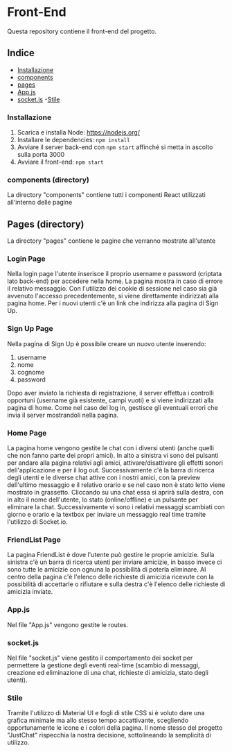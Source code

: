 # Front-End

Questa repository contiene il front-end del progetto.

## Indice
- [Installazione](#Installazione)
- [components](#components-directory)
- [pages](#Pages-directory)
- [App.js](#App.js)
- [socket.js](#socket.js)
-[Stile](#Stile)

### Installazione

1. Scarica e installa Node: <https://nodejs.org/>
3. Installare le dependencies: `npm install`
2. Avviare il server back-end con `npm start` affinché si metta in ascolto sulla porta 3000
4. Avviare il front-end: `npm start`

### components (directory)

La directory "components" contiene tutti i componenti React utilizzati all'interno delle pagine

## Pages (directory)

La directory "pages" contiene le pagine che verranno mostrate all'utente

### Login Page

Nella login page l'utente inserisce il proprio username e password (criptata lato back-end) per accedere nella home. La pagina mostra in caso di errore il relativo messaggio.
Con l'utilizzo dei cookie di sessione nel caso sia già avvenuto l'accesso precedentemente, si viene direttamente indirizzati alla pagina home.
Per i nuovi utenti c'è un link che indirizza alla pagina di Sign Up.

### Sign Up Page

Nella pagina di Sign Up è possibile creare un nuovo utente inserendo:
1. username
2. nome
3. cognome
4. password

Dopo aver inviato la richiesta di registrazione, il server effettua i controlli opportuni (username già esistente, campi vuoti) e si viene indirizzati alla pagina di home.
Come nel caso del log in, gestisce gli eventuali errori che invia il server mostrandoli nella pagina.

### Home Page

La pagina home vengono gestite le chat con i diversi utenti (anche quelli che non fanno parte dei propri amici).
In alto a sinistra vi sono dei pulsanti per andare alla pagina relativi agli amici, attivare/disattivare gli effetti sonori dell'applicazione e per il log out.
Successivamente c'è la barra di ricerca degli utenti e le diverse chat attive con i nostri amici, con la preview dell'ultimo messaggio e il relativo orario e se nel caso non è stato letto viene mostrato in grassetto.
Cliccando su una chat essa si aprirà sulla destra, con in alto il nome dell'utente, lo stato (online/offline) e un pulsante per eliminare la chat.
Successivamente vi sono i relativi messaggi scambiati con giorno e orario e la textbox per inviare un messaggio real time tramite l'utilizzo di Socket.io.

### FriendList Page

La pagina FriendList è dove l'utente può gestire le proprie amicizie.
Sulla sinistra c'è un barra di ricerca utenti per inviare amicizie, in basso invece ci sono tutte le amicizie con ognuna la possibilità di poterla eliminare.
Al centro della pagina c'è l'elenco delle richieste di amicizia ricevute con la possibilità di accettarle o rifiutare e sulla destra c'è l'elenco delle richieste di amicizia inviate.


### App.js

Nel file "App.js" vengono gestite le routes.

### socket.js

Nel file "socket.js" viene gestito il comportamento dei socket per permettere la gestione degli eventi real-time (scambio di messaggi, creazione ed eliminazione di una chat, richieste di amicizia, stato degli utenti).

### Stile

Tramite l'utilizzo di Material UI e fogli di stile CSS si è voluto dare una grafica minimale ma allo stesso tempo accattivante, scegliendo opportunamente le icone e i colori della pagina. Il nome stesso del progetto "JustChat" rispecchia la nostra decisione, sottolineando la semplicità di utilizzo.


